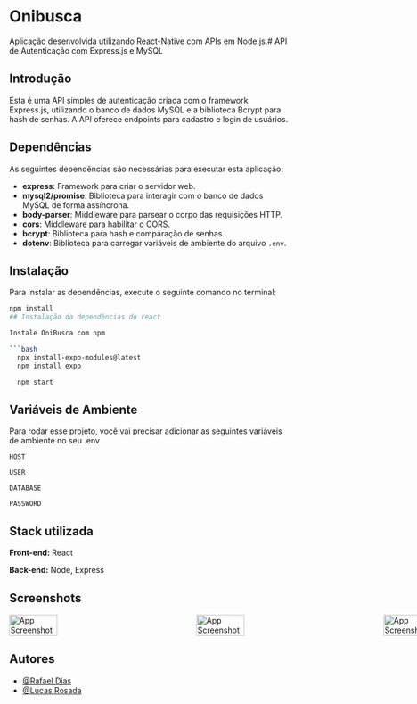 
# Onibusca

Aplicação desenvolvida utilizando React-Native com APIs em Node.js.# API de Autenticação com Express.js e MySQL

## Introdução

Esta é uma API simples de autenticação criada com o framework Express.js, utilizando o banco de dados MySQL e a biblioteca Bcrypt para hash de senhas. A API oferece endpoints para cadastro e login de usuários.

## Dependências

As seguintes dependências são necessárias para executar esta aplicação:

- **express**: Framework para criar o servidor web.
- **mysql2/promise**: Biblioteca para interagir com o banco de dados MySQL de forma assíncrona.
- **body-parser**: Middleware para parsear o corpo das requisições HTTP.
- **cors**: Middleware para habilitar o CORS.
- **bcrypt**: Biblioteca para hash e comparação de senhas.
- **dotenv**: Biblioteca para carregar variáveis de ambiente do arquivo `.env`.

## Instalação

Para instalar as dependências, execute o seguinte comando no terminal:

```bash
npm install
## Instalação da dependências do react

Instale OniBusca com npm

```bash
  npx install-expo-modules@latest
  npm install expo

  npm start
```

## Variáveis de Ambiente

Para rodar esse projeto, você vai precisar adicionar as seguintes variáveis de ambiente no seu .env

`HOST`

`USER`

`DATABASE`

`PASSWORD`
## Stack utilizada

**Front-end:** React

**Back-end:** Node, Express
## Screenshots
<div style="display: flex; justify-content: space-between; width: 100vw;">
  <img src="/images/img3.jpg" alt="App Screenshot" style="width: 30%; height: auto;">
  <img src="/images/img1.jpg" alt="App Screenshot" style="width: 30%; height: auto;">
  <img src="/images/img2.jpg" alt="App Screenshot" style="width: 30%; height: auto;">
</div>

## Autores

- [@Rafael Dias](https://www.github.com/devRafaelDias)
- [@Lucas Rosada](https://www.github.com/Lucas-Rosada)
